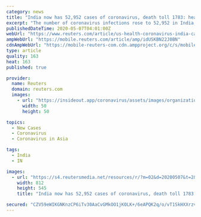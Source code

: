 ```yaml
---
category: news
title: "India now has 52,952 cases of coronavirus, death toll 1783: health ministry"
excerpt: "The number of coronavirus infections rose to 52,952 in India, up by 3,561 over the previous day, the health ministry said on Thursday, with no signs of abating despite a strict weeks-long lockdown in the world's second most populous country."
publishedDateTime: 2020-05-07T04:01:00Z
webUrl: "https://www.reuters.com/article/us-health-coronavirus-india-cases-idUSKBN22J0BN"
ampWebUrl: "https://mobile.reuters.com/article/amp/idUSKBN22J0BN"
cdnAmpWebUrl: "https://mobile-reuters-com.cdn.ampproject.org/c/s/mobile.reuters.com/article/amp/idUSKBN22J0BN"
type: article
quality: 163
heat: 163
published: true

provider:
  name: Reuters
  domain: reuters.com
  images:
    - url: "https://insideout.app/coronavirus/assets/images/organizations/reuters.com-50x50.jpg"
      width: 50
      height: 50

topics:
  - New Cases
  - Coronavirus
  - Coronavirus in Asia

tags:
  - India
  - IN

images:
  - url: "https://s4.reutersmedia.net/resources/r/?m=02&d=20200507&t=2&i=1517746630&w=&fh=545px&fw=&ll=&pl=&sq=&r=LYNXMPEG4605W"
    width: 812
    height: 545
    title: "India now has 52,952 cases of coronavirus, death toll 1783: health ministry"

secured: "CZV59eWIKGNKnzCP6iTv30AaCvGMkOO1jKOLK+/6eAPQK2q/o/vT1SkHXXrzvOLqKnGJOHVswUhmmfWK8FlqUhP9F3gXS6trCs7o27wtqimj3iuQCocW167KCGi9/FcwEdSOx9NMpBSdpNdSlFL/4udlee0BjsXRGhOqJXKWz0kC0/cahLLSNxSei89mdYvHyUvygHcjul5x2cemdKvKRqIlRuUPRti99u2ZQQZq81DOGnVrFOM2KkHtHl6M3p5yelxUnspUc25g58hUN11d5aGQDHyCHQZKcV5rmz1MwS5Uay2SSJ4BWPTo4GAoNLr51f0XndTPkbWBWdFETyTVZ2y1HmjuYgnJGuT7oDYqsmv0GbqMMiqoDsyYlGvY0HA78L8t/yvQcy0wxQADRK1FCOlAknU6Q3RxYgLSfDUVcAO/jixk42qGsl383wVvv8cdyDGEVQRiZYjuQN7SXJIyk4UQpBxITMc4xhIk7i4mCFA=;FiTb/FIqVd4VdXyUMnN27w=="
---
```


